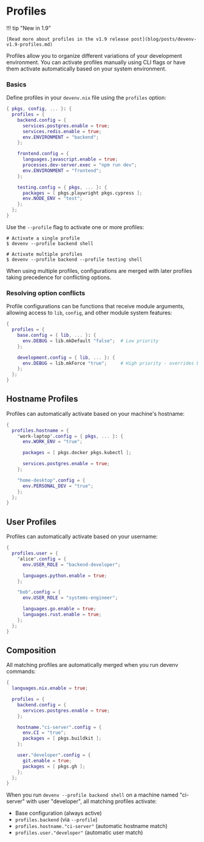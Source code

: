 # Profiles

!!! tip "New in 1.9"

    [Read more about profiles in the v1.9 release post](blog/posts/devenv-v1.9-profiles.md)

Profiles allow you to organize different variations of your development environment. You can activate profiles manually using CLI flags or have them activate automatically based on your system environment.

### Basics

Define profiles in your `devenv.nix` file using the `profiles` option:

```nix
{ pkgs, config, ... }: {
  profiles = {
    backend.config = {
      services.postgres.enable = true;
      services.redis.enable = true;
      env.ENVIRONMENT = "backend";
    };

    frontend.config = {
      languages.javascript.enable = true;
      processes.dev-server.exec = "npm run dev";
      env.ENVIRONMENT = "frontend";
    };

    testing.config = { pkgs, ... }: {
      packages = [ pkgs.playwright pkgs.cypress ];
      env.NODE_ENV = "test";
    };
  };
}
```

Use the `--profile` flag to activate one or more profiles:

```shell-session
# Activate a single profile
$ devenv --profile backend shell

# Activate multiple profiles
$ devenv --profile backend --profile testing shell
```

When using multiple profiles, configurations are merged with later profiles taking precedence for conflicting options.

### Resolving option conflicts

Profile configurations can be functions that receive module arguments, allowing access to `lib`, `config`, and other module system features:

```nix
{
  profiles = {
    base.config = { lib, ... }: {
      env.DEBUG = lib.mkDefault "false";  # Low priority
    };

    development.config = { lib, ... }: {
      env.DEBUG = lib.mkForce "true";     # High priority - overrides base
    };
  };
}
```

## Hostname Profiles

Profiles can automatically activate based on your machine's hostname:

```nix
{
  profiles.hostname = {
    "work-laptop".config = { pkgs, ... }: {
      env.WORK_ENV = "true";

      packages = [ pkgs.docker pkgs.kubectl ];

      services.postgres.enable = true;
    };

    "home-desktop".config = {
      env.PERSONAL_DEV = "true";
    };
  };
}
```

## User Profiles

Profiles can automatically activate based on your username:

```nix
{
  profiles.user = {
    "alice".config = {
      env.USER_ROLE = "backend-developer";

      languages.python.enable = true;
    };

    "bob".config = {
      env.USER_ROLE = "systems-engineer";

      languages.go.enable = true;
      languages.rust.enable = true;
    };
  };
}
```

## Composition

All matching profiles are automatically merged when you run devenv commands:

```nix
{
  languages.nix.enable = true;

  profiles = {
    backend.config = {
      services.postgres.enable = true;
    };

    hostname."ci-server".config = {
      env.CI = "true";
      packages = [ pkgs.buildkit ];
    };

    user."developer".config = {
      git.enable = true;
      packages = [ pkgs.gh ];
    };
  };
}
```

When you run `devenv --profile backend shell` on a machine named "ci-server" with user "developer", all matching profiles activate:

- Base configuration (always active)
- `profiles.backend` (via `--profile`)
- `profiles.hostname."ci-server"` (automatic hostname match)
- `profiles.user."developer"` (automatic user match)
